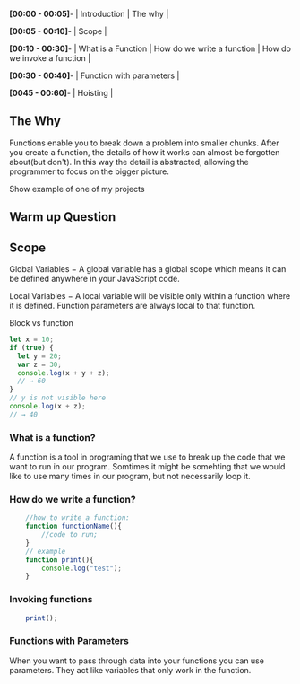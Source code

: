 **[00:00 - 00:05]**- | Introduction | The why |

**[00:05 - 00:10]**- | Scope | 

**[00:10 - 00:30]**- | What is a Function | How do we write a function | How do we invoke a function |

**[00:30 - 00:40]**- | Function with parameters |

**[0045 - 00:60]**- | Hoisting |

## The Why
Functions enable you to break down a problem into smaller chunks. After you create a function, the details of how it works can almost be forgotten about(but don't). In this way the detail is abstracted, allowing the programmer to focus on the bigger picture.

Show example of one of my projects
## Warm up Question

## Scope
Global Variables − A global variable has a global scope which means it can be defined anywhere in your JavaScript code.

Local Variables − A local variable will be visible only within a function where it is defined. Function parameters are always local to that function.


Block vs function
```js
let x = 10;
if (true) {
  let y = 20;
  var z = 30;
  console.log(x + y + z);
  // → 60
}
// y is not visible here
console.log(x + z);
// → 40
```
### What is a function?

A function is a tool in programing that we use to break up the code that we want to run in our program. Somtimes it might be somehting that we would like to use many times in our program, but not necessarily loop it. 

### How do we write a function?

```js
    //how to write a function:
    function functionName(){
        //code to run;
    }
    // example
    function print(){
        console.log("test");
    }
```

### Invoking functions

```js
    print();
```

### Functions with Parameters

When you want to pass through data into your functions you can use parameters. They act like variables that only work in the function. 